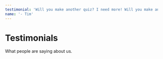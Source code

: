 ```yaml
---
testimonial: 'Will you make another quiz? I need more! Will you make another quiz? I need more! Will you make another quiz? I need more! Will you make another quiz? I need more!'
name: '- Tim'
---
```


# Testimonials

What people are saying about us.

